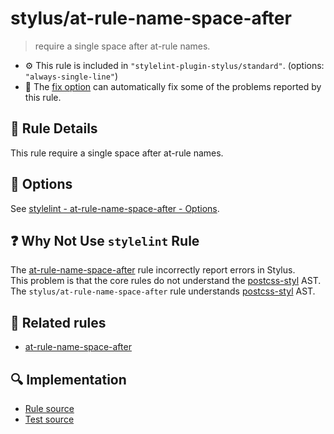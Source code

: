 # stylus/at-rule-name-space-after

> require a single space after at-rule names.

- :gear: This rule is included in `"stylelint-plugin-stylus/standard"`. (options: `"always-single-line"`)
- :wrench: The [fix option](https://stylelint.io/user-guide/usage/options#fix) can automatically fix some of the problems reported by this rule.

## :book: Rule Details

This rule require a single space after at-rule names.

## :wrench: Options

See [stylelint - at-rule-name-space-after - Options](https://stylelint.io/user-guide/rules/at-rule-name-space-after#options).

## :question: Why Not Use `stylelint` Rule

The [at-rule-name-space-after] rule incorrectly report errors in Stylus.  
This problem is that the core rules do not understand the [postcss-styl] AST.  
The `stylus/at-rule-name-space-after` rule understands [postcss-styl] AST.

## :couple: Related rules

- [at-rule-name-space-after]

[at-rule-name-space-after]: https://stylelint.io/user-guide/rules/at-rule-name-space-after
[postcss-styl]: https://github.com/ota-meshi/postcss-styl

## :mag: Implementation

- [Rule source](https://github.com/ota-meshi/stylelint-plugin-stylus/blob/master/lib/rules/at-rule-name-space-after.js)
- [Test source](https://github.com/ota-meshi/stylelint-plugin-stylus/blob/master/tests/lib/rules/at-rule-name-space-after.js)
